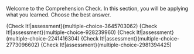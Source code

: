 Welcome to the Comprehension Check. In this section, you will be applying what you learned. Choose the best answer. 

{Check It!|assessment}(multiple-choice-3645703062)
{Check It!|assessment}(multiple-choice-928239960)
{Check It!|assessment}(multiple-choice-2241416304)
{Check It!|assessment}(multiple-choice-2773096602)
{Check It!|assessment}(multiple-choice-2981394425)
